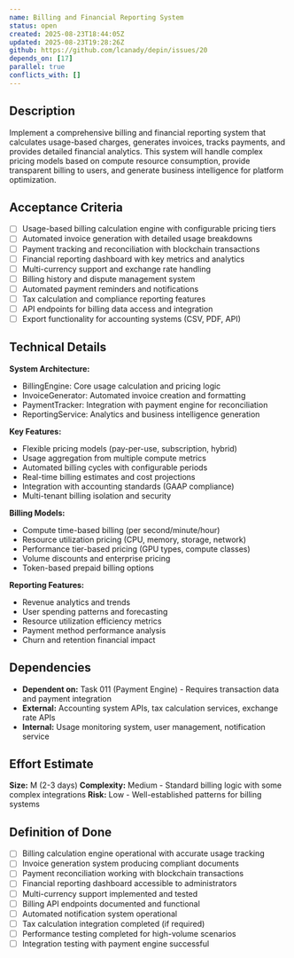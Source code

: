 ```yaml
---
name: Billing and Financial Reporting System
status: open
created: 2025-08-23T18:44:05Z
updated: 2025-08-23T19:28:26Z
github: https://github.com/lcanady/depin/issues/20
depends_on: [17]
parallel: true
conflicts_with: []
---
```


## Description

Implement a comprehensive billing and financial reporting system that calculates usage-based charges, generates invoices, tracks payments, and provides detailed financial analytics. This system will handle complex pricing models based on compute resource consumption, provide transparent billing to users, and generate business intelligence for platform optimization.

## Acceptance Criteria

- [ ] Usage-based billing calculation engine with configurable pricing tiers
- [ ] Automated invoice generation with detailed usage breakdowns
- [ ] Payment tracking and reconciliation with blockchain transactions
- [ ] Financial reporting dashboard with key metrics and analytics
- [ ] Multi-currency support and exchange rate handling
- [ ] Billing history and dispute management system
- [ ] Automated payment reminders and notifications
- [ ] Tax calculation and compliance reporting features
- [ ] API endpoints for billing data access and integration
- [ ] Export functionality for accounting systems (CSV, PDF, API)

## Technical Details

**System Architecture:**
- BillingEngine: Core usage calculation and pricing logic
- InvoiceGenerator: Automated invoice creation and formatting
- PaymentTracker: Integration with payment engine for reconciliation
- ReportingService: Analytics and business intelligence generation

**Key Features:**
- Flexible pricing models (pay-per-use, subscription, hybrid)
- Usage aggregation from multiple compute metrics
- Automated billing cycles with configurable periods
- Real-time billing estimates and cost projections
- Integration with accounting standards (GAAP compliance)
- Multi-tenant billing isolation and security

**Billing Models:**
- Compute time-based billing (per second/minute/hour)
- Resource utilization pricing (CPU, memory, storage, network)
- Performance tier-based pricing (GPU types, compute classes)
- Volume discounts and enterprise pricing
- Token-based prepaid billing options

**Reporting Features:**
- Revenue analytics and trends
- User spending patterns and forecasting
- Resource utilization efficiency metrics
- Payment method performance analysis
- Churn and retention financial impact

## Dependencies

- **Dependent on:** Task 011 (Payment Engine) - Requires transaction data and payment integration
- **External:** Accounting system APIs, tax calculation services, exchange rate APIs
- **Internal:** Usage monitoring system, user management, notification service

## Effort Estimate

**Size:** M (2-3 days)
**Complexity:** Medium - Standard billing logic with some complex integrations
**Risk:** Low - Well-established patterns for billing systems

## Definition of Done

- [ ] Billing calculation engine operational with accurate usage tracking
- [ ] Invoice generation system producing compliant documents
- [ ] Payment reconciliation working with blockchain transactions
- [ ] Financial reporting dashboard accessible to administrators
- [ ] Multi-currency support implemented and tested
- [ ] Billing API endpoints documented and functional
- [ ] Automated notification system operational
- [ ] Tax calculation integration completed (if required)
- [ ] Performance testing completed for high-volume scenarios
- [ ] Integration testing with payment engine successful
